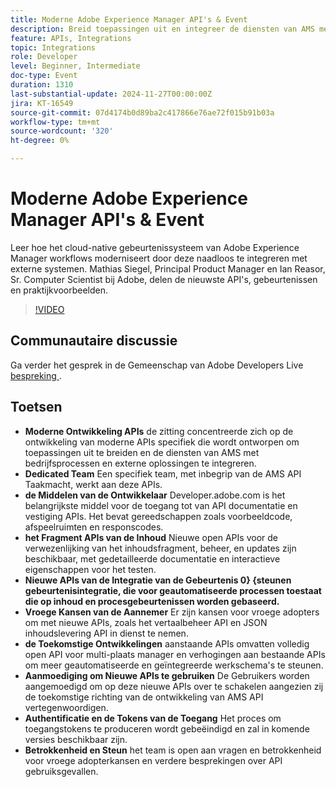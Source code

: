 ```yaml
---
title: Moderne Adobe Experience Manager API's & Event
description: Breid toepassingen uit en integreer de diensten van AMS met moderne APIs, gesteund door een specifiek team en uitvoerige middelen op developer.adobe.com, met nieuwe APIs voor inhoudsfragmenten, gebeurtenisintegratie, en kansen voor vroege adopters.
feature: APIs, Integrations
topic: Integrations
role: Developer
level: Beginner, Intermediate
doc-type: Event
duration: 1310
last-substantial-update: 2024-11-27T00:00:00Z
jira: KT-16549
source-git-commit: 07d4174b0d89ba2c417866e76ae72f015b91b03a
workflow-type: tm+mt
source-wordcount: '320'
ht-degree: 0%

---
```



# Moderne Adobe Experience Manager API&#39;s &amp; Event

Leer hoe het cloud-native gebeurtenissysteem van Adobe Experience Manager workflows moderniseert door deze naadloos te integreren met externe systemen. Mathias Siegel, Principal Product Manager en Ian Reasor, Sr. Computer Scientist bij Adobe, delen de nieuwste API&#39;s, gebeurtenissen en praktijkvoorbeelden.


>[!VIDEO](https://video.tv.adobe.com/v/3440203/?learn=on&enablevpops)

## Communautaire discussie

Ga verder het gesprek in de Gemeenschap van Adobe Developers Live [ bespreking ](https://adobe.ly/3YMhKU9).

## Toetsen

* **Moderne Ontwikkeling APIs** de zitting concentreerde zich op de ontwikkeling van moderne APIs specifiek die wordt ontworpen om toepassingen uit te breiden en de diensten van AMS met bedrijfsprocessen en externe oplossingen te integreren.
* **Dedicated Team** Een specifiek team, met inbegrip van de AMS API Taakmacht, werkt aan deze APIs.
* **de Middelen van de Ontwikkelaar** Developer.adobe.com is het belangrijkste middel voor de toegang tot van API documentatie en vestiging APIs. Het bevat gereedschappen zoals voorbeeldcode, afspeelruimten en responscodes.
* **het Fragment APIs van de Inhoud** Nieuwe open APIs voor de verwezenlijking van het inhoudsfragment, beheer, en updates zijn beschikbaar, met gedetailleerde documentatie en interactieve eigenschappen voor het testen.
* **Nieuwe APIs van de Integratie van de Gebeurtenis 0&rbrace; &lbrace;steunen gebeurtenisintegratie, die voor geautomatiseerde processen toestaat die op inhoud en procesgebeurtenissen worden gebaseerd.**
* **Vroege Kansen van de Aannemer** Er zijn kansen voor vroege adopters om met nieuwe APIs, zoals het vertaalbeheer API en JSON inhoudslevering API in dienst te nemen.
* **de Toekomstige Ontwikkelingen** aanstaande APIs omvatten volledig open API voor multi-plaats manager en verhogingen aan bestaande APIs om meer geautomatiseerde en geïntegreerde werkschema&#39;s te steunen.
* **Aanmoediging om Nieuwe APIs te gebruiken** De Gebruikers worden aangemoedigd om op deze nieuwe APIs over te schakelen aangezien zij de toekomstige richting van de ontwikkeling van AMS API vertegenwoordigen.
* **Authentificatie en de Tokens van de Toegang** Het proces om toegangstokens te produceren wordt gebeëindigd en zal in komende versies beschikbaar zijn.
* **Betrokkenheid en Steun** het team is open aan vragen en betrokkenheid voor vroege adopterkansen en verdere besprekingen over API gebruiksgevallen.

